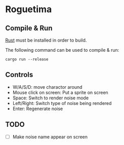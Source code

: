 # Roguetima

## Compile & Run
[Rust](https://www.rust-lang.org/en-US/install.html) must be installed in order to build. 

The following command can be used to compile & run:

```
cargo run --release
```

## Controls
- W/A/S/D: move charactor around
- Mouse click on screen: Put a sprite on screen
- Space: Switch to render noise mode
- Left/Right: Switch type of noise being rendered
- Enter: Regenerate noise

## TODO
- [ ] Make noise name appear on screen
